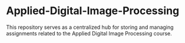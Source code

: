# Applied-Digital-Image-Processing
This repository serves as a centralized hub for storing and managing assignments related to the Applied Digital Image Processing course. 
